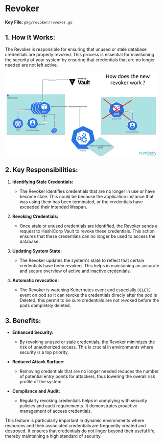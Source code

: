 # Revoker

**Key File:** `pkg/revoker/revoker.go`

##  1. <a name='HowItWorks:'></a>How It Works:

The Revoker is responsible for ensuring that unused or stale database credentials are properly revoked. This process is essential for maintaining the security of your system by ensuring that credentials that are no longer needed are not left active.

![Diagram](images/revoker.png)

##  2. <a name='KeyResponsibilities:'></a>Key Responsibilities:

1. **Identifying Stale Credentials:**
   - The Revoker identifies credentials that are no longer in use or have become stale. This could be because the application instance that was using them has been terminated, or the credentials have exceeded their intended lifespan.

2. **Revoking Credentials:**
   - Once stale or unused credentials are identified, the Revoker sends a request to HashiCorp Vault to revoke these credentials. This action ensures that these credentials can no longer be used to access the database.

3. **Updating System State:**
   - The Revoker updates the system's state to reflect that certain credentials have been revoked. This helps in maintaining an accurate and secure overview of active and inactive credentials.

4. **Automatic revocation:**
   - The Revoker is watching Kubernetes event and especially `DELETE` event on pod so it can revoke the credentials direcly after the pod is Deleted, this permit to be sure credentials are not revoked before the pods completely deleted.

##  3. <a name='Benefits:'></a>Benefits:

- **Enhanced Security:**
  - By revoking unused or stale credentials, the Revoker minimizes the risk of unauthorized access. This is crucial in environments where security is a top priority.

- **Reduced Attack Surface:**
  - Removing credentials that are no longer needed reduces the number of potential entry points for attackers, thus lowering the overall risk profile of the system.

- **Compliance and Audit:**
  - Regularly revoking credentials helps in complying with security policies and audit requirements. It demonstrates proactive management of access credentials.

This feature is particularly important in dynamic environments where resources and their associated credentials are frequently created and destroyed. It ensures that credentials do not linger beyond their useful life, thereby maintaining a high standard of security.
